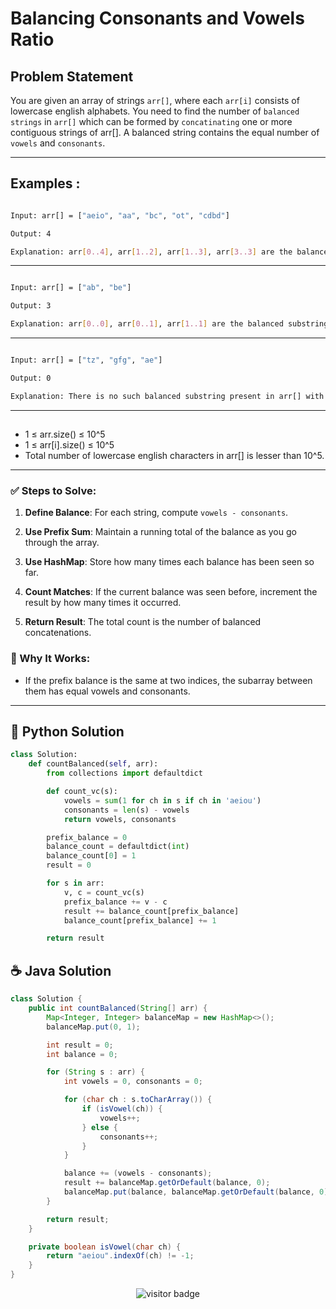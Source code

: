 # **Balancing Consonants and Vowels Ratio**

## Problem Statement

You are given an array of strings `arr[]`, where each `arr[i]` consists of lowercase english alphabets. You need to find the number of `balanced strings` in `arr[]` which can be formed by `concatinating` one or more contiguous strings of arr[].
A balanced string contains the equal number of `vowels` and `consonants`. 

---

## **Examples :**

```bash

Input: arr[] = ["aeio", "aa", "bc", "ot", "cdbd"]

Output: 4

Explanation: arr[0..4], arr[1..2], arr[1..3], arr[3..3] are the balanced substrings with equal consonants and vowels.

```

---


```bash

Input: arr[] = ["ab", "be"]

Output: 3

Explanation: arr[0..0], arr[0..1], arr[1..1] are the balanced substrings with equal consonants and vowels.

```

---


```bash

Input: arr[] = ["tz", "gfg", "ae"]

Output: 0

Explanation: There is no such balanced substring present in arr[] with equal consonants and vowels.

```
---

## 
- 1 ≤ arr.size() ≤ 10^5
- 1 ≤ arr[i].size() ≤ 10^5
- Total number of lowercase english characters in arr[] is lesser than 10^5.
---

### **✅ Steps to Solve:**

1. **Define Balance**:
   For each string, compute `vowels - consonants`.

2. **Use Prefix Sum**:
   Maintain a running total of the balance as you go through the array.

3. **Use HashMap**:
   Store how many times each balance has been seen so far.

4. **Count Matches**:
   If the current balance was seen before, increment the result by how many times it occurred.

5. **Return Result**:
   The total count is the number of balanced concatenations.

### 🔁 Why It Works:

* If the prefix balance is the same at two indices, the subarray between them has equal vowels and consonants.




---




## 🐍 Python Solution

```python
class Solution:
    def countBalanced(self, arr):
        from collections import defaultdict

        def count_vc(s):
            vowels = sum(1 for ch in s if ch in 'aeiou')
            consonants = len(s) - vowels
            return vowels, consonants

        prefix_balance = 0
        balance_count = defaultdict(int)
        balance_count[0] = 1
        result = 0

        for s in arr:
            v, c = count_vc(s)
            prefix_balance += v - c
            result += balance_count[prefix_balance]
            balance_count[prefix_balance] += 1

        return result

```
## ☕️ Java Solution

```java
class Solution {
    public int countBalanced(String[] arr) {
        Map<Integer, Integer> balanceMap = new HashMap<>();
        balanceMap.put(0, 1); 

        int result = 0;
        int balance = 0;

        for (String s : arr) {
            int vowels = 0, consonants = 0;

            for (char ch : s.toCharArray()) {
                if (isVowel(ch)) {
                    vowels++;
                } else {
                    consonants++;
                }
            }

            balance += (vowels - consonants);
            result += balanceMap.getOrDefault(balance, 0);
            balanceMap.put(balance, balanceMap.getOrDefault(balance, 0) + 1);
        }

        return result;
    }

    private boolean isVowel(char ch) {
        return "aeiou".indexOf(ch) != -1;
    }
}


```
<p align="center">
  <img src="https://visitor-badge.laobi.icu/badge?page_id=second-largest-problem" alt="visitor badge"/>

</p>
